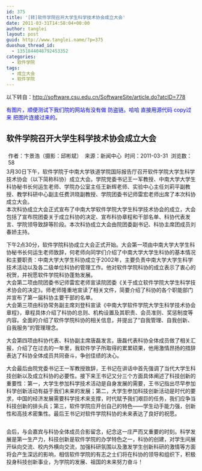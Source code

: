 ```yaml
---
id: 375
title: '[转]软件学院召开大学生科学技术协会成立大会'
date: 2011-03-31T14:58:04+00:00
author: tanglei
layout: post
guid: http://www.tanglei.name/?p=375
duoshuo_thread_id:
  - 1351844048792453352
categories:
  - 软件学院
tags:
  - 成立大会
  - 软件学院
---
```

以下转自：http://software.csu.edu.cn/SoftwareSite/article.do?atcID=778
  
 <span style="color: #0000ff;">有图片，顺便测试下我们院的网站有没有做 防盗链。哈哈 直接用源代码 copy过来 把图片连接过来的</span>。

## 软件学院召开大学生科学技术协会成立大会

<div id="articleInfo" style="padding: 5px;">
  作者：卞景浩（摄影：邱彬斌）  来源：新闻中心  时间：2011-03-31  浏览数：58
</div>

<div id="articleText">
  3月30日下午，软件学院于中南大学铁道学院国际报告厅召开软件学院大学生科学技术协会（以下简称科协）成立大会。学院党委书记王一军教授、中南大学大学生科协秘书长何运生老师、学院办公室主任王新辉老师、实验中心主任刘莉平副教授、教学科研中心副主任费洪晓副教授、学院团委书记师雷宏老师出席了本次科协成立大会。<br /> 本次科协成立大会正式宣布了中南大学软件学院大学生科学技术协会的成立，大会包括了宣布院团委关于成立科协的决定、宣布科协章程和干部名单、科协代表发言、学院领导致辞等阶段。本次科协成立大会由院团委副书记、科协主席团成员刘春娇主持。</p> 
  
  <p>
    <img src="http://software.csu.edu.cn/SoftwareSite/UploadFiles/ArticleImages/1301501233749000.JPG" alt="" /><br /> 下午2点30分，软件学院科协成立大会正式开始。大会第一项由中南大学大学生科协秘书长何运生老师致辞，何老师向同学们介绍了中南大学大学生科协的基本情况和主要职责：中南大学大学生科协成立于2002年，主要负责中南大学大学生科学技术活动以及各二级单位科协的管理工作。他对软件学院科协的成立表示了衷心的祝贺，并祝愿软件学院科协蓬勃发展。<br /> 大会第二项由院团委书记师雷宏老师宣读院团委《关于成立软件学院大学生科学技术协会的决定》。师老师隆重地宣读了相关文件，简要介绍了科协的各个职能部门并宣布了第一届科协主要干部的名单。<br /> 大会第三项由科协常务副主席刘登科宣读《中南大学软件学院大学生科学技术协会章程》，章程具体介绍了科协的总则、机构设置及其职责、会员准则、奖惩制度等内容。全面的介绍了软件学院科协的相关信息，并提出了“自我管理、自我创新、自我服务”的管理理念。
  </p>
  
  <p>
    <img src="http://software.csu.edu.cn/SoftwareSite/UploadFiles/ArticleImages/1301501263702001.JPG" alt="" /><br /> 大会第四项由科协代表、科协副主席唐磊发言。唐磊代表科协全体成员做了相关汇报，介绍了在过去的一年里，我软件学子所取得的累累硕果，他用激情昂扬的措辞表达了科协全体成员共同奋斗，争创佳绩的决心。
  </p>
  
  <p>
    <img src="http://software.csu.edu.cn/SoftwareSite/UploadFiles/ArticleImages/1301501284593002.JPG" alt="" /><br /> 大会最后由院党委书记王一军教授致辞，王书记在讲话中首先强调了当代大学生科技创新以及成立科协的必要性。接下来王书记又分三个方面具体阐述了科技创新的重要性：第一，大学生参加科学技术活动是自身发展的需要，王书记指出尽早参加科学创新活动有益于我们未来的发展；第二，大学生参加科技创新活动是时代的要求，中国的经济发展需要科学技术来支撑，时代赋予我们艰巨的任务，我们应争当科技创新的排头兵；第三，软件学院应开创自己的特色——学生动手能力强，创新性和高技术密集性。最后王书记对软件学院科协的未来表达了良好的祝愿。
  </p>
  
  <p style="text-align: center;">
    <span style="display: none;"> </span><span style="display: none;"> </span><span style="display: none;"> </span><span style="display: none;"> </span><img src="http://software.csu.edu.cn/SoftwareSite/UploadFiles/ArticleImages/1301501303936003.JPG" alt="" /><span style="display: none;"> </span><span style="display: none;"> </span><span style="display: none;"> </span><span style="display: none;"> </span>
  </p>
  
  <p>
    会后，与会嘉宾与科协全体成员合影留念，纪念这一庄严而又重要的时刻。科学发展是第一生产力，科技创新是软件学院的办学特色之一，科协的创建，对学生间展开纵向交流、校内外横向交流，加强科研氛围以及激发学生创新科研的激情等方面将会产生深远的影响，相信软件学院的有志之士们将在科协的领导和组织下，积极投身科技创新事业，为学院的发展、祖国的未来努力奋斗！
  </p>
</div>
